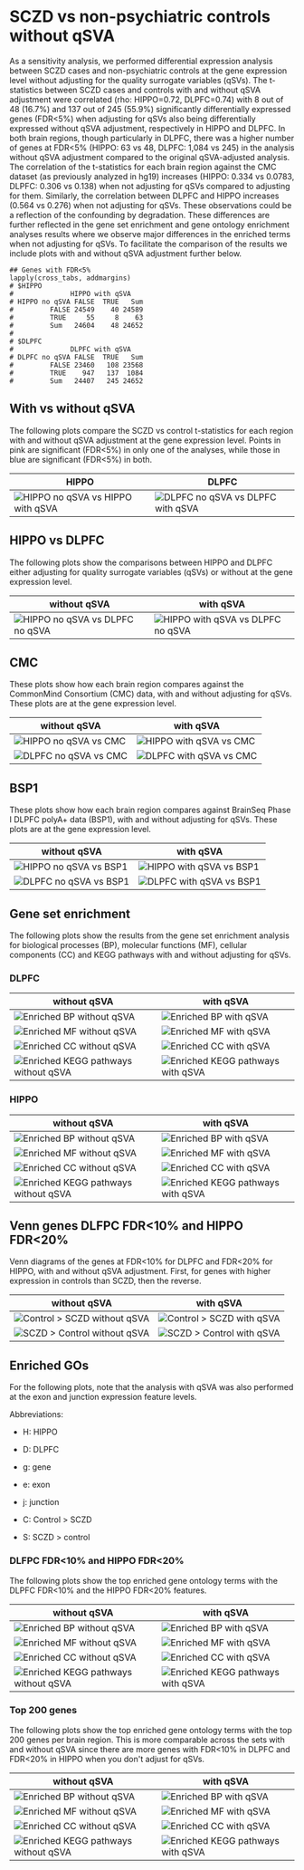 SCZD vs non-psychiatric controls without qSVA
=============================================

As a sensitivity analysis, we performed differential expression analysis between SCZD cases and non-psychiatric controls at the gene expression level without adjusting for the quality surrogate variables (qSVs). The t-statistics between SCZD cases and controls with and without qSVA adjustment were correlated (rho: HIPPO=0.72, DLPFC=0.74) with 8 out of 48 (16.7%) and 137 out of 245 (55.9%) significantly differentially expressed genes (FDR<5%) when adjusting for qSVs also being differentially expressed without qSVA adjustment, respectively in HIPPO and DLPFC. In both brain regions, though particularly in DLPFC, there was a higher number of genes at FDR<5% (HIPPO: 63 vs 48, DLPFC: 1,084 vs 245) in the analysis without qSVA adjustment compared to the original qSVA-adjusted analysis. The correlation of the t-statistics for each brain region against the CMC dataset (as previously analyzed in hg19) increases (HIPPO: 0.334 vs 0.0783, DLPFC: 0.306 vs 0.138) when not adjusting for qSVs compared to adjusting for them. Similarly, the correlation between DLPFC and HIPPO increases (0.564 vs 0.276) when not adjusting for qSVs. These observations could be a reflection of the confounding by degradation. These differences are further reflected in the gene set enrichment and gene ontology enrichment analyses results where we observe major differences in the enriched terms when not adjusting for qSVs. To facilitate the comparison of the results we include plots with and without qSVA adjustment further below.


```{r}
## Genes with FDR<5%
lapply(cross_tabs, addmargins)
# $HIPPO
#              HIPPO with qSVA
# HIPPO no qSVA FALSE  TRUE   Sum
#         FALSE 24549    40 24589
#         TRUE     55     8    63
#         Sum   24604    48 24652
#
# $DLPFC
#              DLPFC with qSVA
# DLPFC no qSVA FALSE  TRUE   Sum
#         FALSE 23460   108 23568
#         TRUE    947   137  1084
#         Sum   24407   245 24652
```


## With vs without qSVA

The following plots compare the SCZD vs control t-statistics for each region with and without qSVA adjustment at the gene expression level. Points in pink are significant (FDR<5%) in only one of the analyses, while those in blue are significant (FDR<5%) in both.

| HIPPO  | DLPFC  |
|---|---|
| ![HIPPO no qSVA vs HIPPO with qSVA](pdf/scatter_models_Page_6.png)  | ![DLPFC no qSVA vs DLPFC with qSVA](pdf/scatter_models_Page_7.png)  |

## HIPPO vs DLPFC

The following plots show the comparisons between HIPPO and DLPFC either adjusting for quality surrogate variables (qSVs) or without at the gene expression level.

| without qSVA  | with qSVA  |
|---|---|
| ![HIPPO no qSVA vs DLPFC no qSVA](pdf/scatter_models_Page_1.png)  | ![HIPPO with qSVA vs DLPFC no qSVA](pdf/original/scatter_models_Page_1.png)  |

## CMC

These plots show how each brain region compares against the CommonMind Consortium (CMC) data, with and without adjusting for qSVs. These plots are at the gene expression level.

| without qSVA  | with qSVA  |
|---|---|
| ![HIPPO no qSVA vs CMC](pdf/scatter_models_Page_3.png)  |  ![HIPPO with qSVA vs CMC](pdf/original/scatter_models_Page_3.png) |
| ![DLPFC no qSVA vs CMC](pdf/scatter_models_Page_5.png)  |  ![DLPFC with qSVA vs CMC](pdf/original/scatter_models_Page_5.png) |


## BSP1

These plots show how each brain region compares against BrainSeq Phase I DLPFC polyA+ data (BSP1), with and without adjusting for qSVs. These plots are at the gene expression level.

| without qSVA  | with qSVA  |
|---|---|
| ![HIPPO no qSVA vs BSP1](pdf/scatter_models_Page_2.png)  | ![HIPPO with qSVA vs BSP1](pdf/original/scatter_models_Page_2.png)  |
| ![DLPFC no qSVA vs BSP1](pdf/scatter_models_Page_4.png)  |  ![DLPFC with qSVA vs BSP1](pdf/original/scatter_models_Page_4.png) |

## Gene set enrichment

The following plots show the results from the gene set enrichment analysis for biological processes (BP), molecular functions (MF), cellular components (CC) and KEGG pathways with and without adjusting for qSVs.

### DLPFC

| without qSVA  | with qSVA  |
|---|---|
| ![Enriched BP without qSVA](pdf/gse_dlpfc_Page_1.png)  | ![Enriched BP with qSVA](pdf/original/gse_dlpfc_Page_1.png)  |
| ![Enriched MF without qSVA](pdf/gse_dlpfc_Page_2.png)  |  ![Enriched MF with qSVA](pdf/original/gse_dlpfc_Page_2.png) |
| ![Enriched CC without qSVA](pdf/gse_dlpfc_Page_3.png)  |  ![Enriched CC with qSVA](pdf/original/gse_dlpfc_Page_3.png) |
| ![Enriched KEGG pathways without qSVA](pdf/gse_dlpfc_Page_4.png) |  ![Enriched KEGG pathways with qSVA](pdf/original/gse_dlpfc_Page_4.png) |


### HIPPO

| without qSVA  | with qSVA  |
|---|---|
| ![Enriched BP without qSVA](pdf/gse_hippo_Page_1.png)  | ![Enriched BP with qSVA](pdf/original/gse_hippo_Page_1.png)  |
| ![Enriched MF without qSVA](pdf/gse_hippo_Page_2.png)  |  ![Enriched MF with qSVA](pdf/original/gse_hippo_Page_2.png) |
| ![Enriched CC without qSVA](pdf/gse_hippo_Page_3.png)  |  ![Enriched CC with qSVA](pdf/original/gse_hippo_Page_3.png) |
| ![Enriched KEGG pathways without qSVA](pdf/gse_hippo_Page_4.png) |  ![Enriched KEGG pathways with qSVA](pdf/original/gse_hippo_Page_4.png) |

## Venn genes DLFPC FDR<10% and HIPPO FDR<20%

Venn diagrams of the genes at FDR<10% for DLPFC and FDR<20% for HIPPO, with and without qSVA adjustment. First, for genes with higher expression in controls than SCZD, then the reverse.

| without qSVA  | with qSVA  |
|---|---|
| ![Control > SCZD without qSVA](pdf/venn_de_genes_by_sign_Page_02.png)  | ![Control > SCZD with qSVA](pdf/original/venn_de_genes_by_sign_Page_02.png)  |
| ![SCZD > Control without qSVA](pdf/venn_de_genes_by_sign_Page_03.png)  |  ![SCZD > Control with qSVA](pdf/original/venn_de_genes_by_sign_Page_03.png) |


## Enriched GOs

For the following plots, note that the analysis with qSVA was also performed at the exon and junction expression feature levels.

Abbreviations:

* H: HIPPO
* D: DLPFC

* g: gene
* e: exon
* j: junction

* C: Control > SCZD
* S: SCZD > control


### DLFPC FDR<10% and HIPPO FDR<20%

The following plots show the top enriched gene ontology terms with the DLPFC FDR<10% and the HIPPO FDR<20% features.

| without qSVA  | with qSVA  |
|---|---|
| ![Enriched BP without qSVA](pdf/go_de_genes_Page_1.png)  | ![Enriched BP with qSVA](pdf/original/go_de_genes_Page_1.png)  |
| ![Enriched MF without qSVA](pdf/go_de_genes_Page_2.png)  |  ![Enriched MF with qSVA](pdf/original/go_de_genes_Page_2.png) |
| ![Enriched CC without qSVA](pdf/go_de_genes_Page_3.png)  |  ![Enriched CC with qSVA](pdf/original/go_de_genes_Page_3.png) |
| ![Enriched KEGG pathways without qSVA](pdf/go_de_genes_Page_4.png) |  ![Enriched KEGG pathways with qSVA](pdf/original/go_de_genes_Page_4.png) |


### Top 200 genes

The following plots show the top enriched gene ontology terms with the top 200 genes per brain region. This is more comparable across the sets with and without qSVA since there are more genes with FDR<10% in DLPFC and FDR<20% in HIPPO when you don't adjust for qSVs.

| without qSVA  | with qSVA  |
|---|---|
| ![Enriched BP without qSVA](pdf/go_de_genes_top200_Page_1.png)  | ![Enriched BP with qSVA](pdf/original/go_de_genes_top200_Page_1.png)  |
| ![Enriched MF without qSVA](pdf/go_de_genes_top200_Page_2.png)  |  ![Enriched MF with qSVA](pdf/original/go_de_genes_top200_Page_2.png) |
| ![Enriched CC without qSVA](pdf/go_de_genes_top200_Page_3.png)  |  ![Enriched CC with qSVA](pdf/original/go_de_genes_top200_Page_3.png) |
| ![Enriched KEGG pathways without qSVA](pdf/go_de_genes_top200_Page_4.png) |  ![Enriched KEGG pathways with qSVA](pdf/original/go_de_genes_top200_Page_4.png) |
